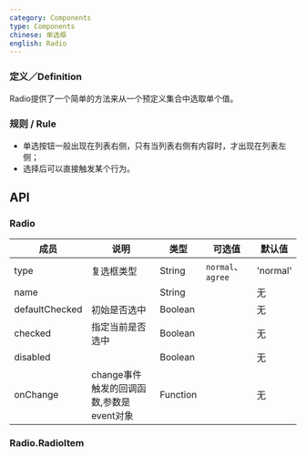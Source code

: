 ```yaml
---
category: Components
type: Components
chinese: 单选框
english: Radio
---
```



### 定义／Definition
Radio提供了一个简单的方法来从一个预定义集合中选取单个值。

### 规则 / Rule

- 单选按钮一般出现在列表右侧，只有当列表右侧有内容时，才出现在列表左侧；
- 选择后可以直接触发某个行为。


## API

### Radio

| 成员        | 说明           | 类型       |  可选值        | 默认值       |
|------------|----------------|----------|----------|--------------|
| type    | 复选框类型 | String |  `normal`、 `agree` |   'normal'  |
| name    |         | String |   | 无  |
| defaultChecked |   初始是否选中   | Boolean |   | 无  |
| checked    |   指定当前是否选中  | Boolean |   | 无  |
| disabled      |         | Boolean | |  无  |
| onChange    | change事件触发的回调函数,参数是event对象 | Function | |   无  |

### Radio.RadioItem
